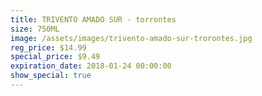 ```yaml
---
title: TRIVENTO AMADO SUR - torrontes
size: 750ML
image: /assets/images/trivento-amado-sur-trorontes.jpg
reg_price: $14.99
special_price: $9.49
expiration_date: 2018-01-24 00:00:00
show_special: true
---
```



